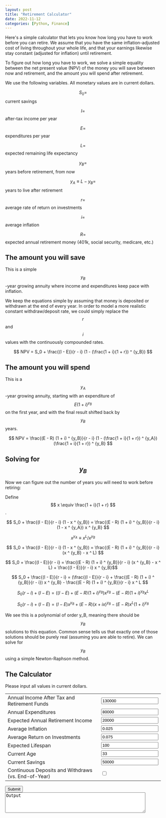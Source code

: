 ```yaml
---
layout: post
title: "Retirement Calculator"
date: 2022-11-12
categories: [Python, Finance]
---
```


<script type="text/x-mathjax-config">
    MathJax.Hub.Config({
        TeX: { equationNumbers: { autoNumber: "AMS" } }
    });
</script>
<script type="text/javascript" async src="https://cdn.mathjax.org/mathjax/latest/MathJax.js?config=TeX-AMS-MML_HTMLorMML"></script>
<style type="text/css">
    .MathJax {
        font-size: 1.1em !important;
    }
</style>

Here's a simple calculator that lets you know how long you have to work before you can retire. We assume that you have the same inflation-adjusted cost of living throughout your whole life, and that your earnings likewise stay constant (adjusted for inflation) until retirement.

To figure out how long you have to work, we solve a simple equality between the net present value (NPV) of the money you will save between now and retirement, and the amount you will spend after retirement.

We use the following variables. All monetary values are in current dollars.

$$ S_0 = $$ current savings

$$ I = $$ after-tax income per year

$$ E = $$ expenditures per year

$$ L = $$ expected remaining life expectancy

$$ y_B = $$ years before retirement, from now

$$ y_A \equiv L - y_B = $$ years to live after retirement

$$ r = $$ average rate of return on investments

$$ i = $$ average inflation

$$ R = $$ expected annual retirement money (401k, social security, medicare, etc.)

## The amount you will save

This is a simple $$y_B$$-year growing annuity where income and expenditures keep pace with inflation.

We keep the equations simple by assuming that money is deposited or withdrawn at the end of every year. In order to model a more realistic constant withdraw/deposit rate, we could simply replace the $$r$$ and $$i$$ values with the continuously compounded rates.

$$ NPV = S_0 + \frac{(I - E)}{r - i} (1 - (\frac{1 + i}{1 + r}) ^ {y_B}) $$ 

## The amount you will spend

This is a $$y_A$$-year growing annuity, starting with an expenditure of $$E (1 + i) ^ {y_B}$$ on the first year, and with the final result shifted back by $$y_B$$ years.

$$ NPV = \frac{(E - R) (1 + i) ^ {y_B}}{r - i} (1 - (\frac{1 + i}{1 + r}) ^ {y_A}) (\frac{1 + i}{1 + r}) ^ {y_B} $$

## Solving for $$y_B$$

Now we can figure out the number of years you will need to work before retiring:

Define $$ x \equiv \frac{1 + i}{1 + r} $$.

$$ S_0 + \frac{(I - E)}{r - i} (1 - x ^ {y_B}) = \frac{(E - R) (1 + i) ^ {y_B}}{r - i} (1 - x ^ {y_A}) x ^ {y_B} $$

$$ x ^ {y_A} \equiv x ^ L / x ^ {y_B} $$

$$ S_0 + \frac{(I - E)}{r - i} (1 - x ^ {y_B}) = \frac{(E - R) (1 + i) ^ {y_B}}{r - i} (x ^ {y_B} - x ^ L) $$

$$ S_0 + \frac{(I - E)}{r - i} = \frac{(E - R) (1 + i) ^ {y_B}}{r - i} (x ^ {y_B} - x ^ L) + \frac{(I - E)}{r - i} x ^ {y_B}$$

$$ S_0 + \frac{(I - E)}{r - i} = (\frac{(I - E)}{r - i} + \frac{(E - R) (1 + i) ^ {y_B}}{r - i}) x ^ {y_B} - \frac{(E - R) (1 + i) ^ {y_B}}{r - i} x ^ L $$

$$ S_0 (r - i) + (I - E) = ((I - E) + (E - R) (1 + i) ^ {y_B}) x ^ {y_B} - (E - R) (1 + i) ^ {y_B} x ^ L $$

$$ S_0 (r - i) + (I - E) = (I - E) x ^ {y_B} + (E - R) (x + i x) ^ {y_B} - (E - R) x ^ L (1 + i) ^ {y_B} $$

We see this is a polynomial of order y_B, meaning there should be $$ y_B $$ solutions to this equation. Common sense tells us that exactly one of those solutions should be purely real (assuming you are able to retire). We can solve for $$ y_B $$ using a simple Newton-Raphson method.

## The Calculator

Please input all values in current dollars.

<script type="text/javascript" src="https://cdn.jsdelivr.net/npm/brython@3.8.9/brython.min.js"></script>
<script type="text/javascript" src="https://cdn.jsdelivr.net/npm/brython@3.8.9/brython_stdlib.js"></script>
<script type="text/javascript" src="https://ajax.googleapis.com/ajax/libs/jquery/1.7.1/jquery.min.js"></script>
<body onload="brython()"></body>

<script type="text/python" src="/scripts/2022-11-12/retirement.py"></script>

<div class="form-group">
    <table style="width:100%">
        <tr>
            <td>
                <label for="I">Annual Income After Tax and Retirement Funds</label>
            </td>
            <td>
                <input type="text" class="form-control" id="I" value="130000">
            </td>
        </tr>
        <tr>
            <td>
                <label for="E">Annual Expenditures</label>
            </td>
            <td>
                <input type="text" class="form-control" id="E" value="80000">
            </td>
        </tr>
        <tr>
            <td>
                <label for="R">Expected Annual Retirement Income</label>
            </td>
            <td>
                <input type="text" class="form-control" id="R" value="20000">
            </td>
        </tr>
        <tr>
            <td>
                <label for="i">Average Inflation</label>
            </td>
            <td>
                <input type="text" class="form-control" id="i" value="0.025">
            </td>
        </tr>
        <tr>
            <td>
                <label for="r">Average Return on Investments</label>
            </td>
            <td>
                <input type="text" class="form-control" id="r" value="0.075">
            </td>
        </tr>
        <tr>
            <td>
                <label for="Le">Expected Lifespan</label>
            </td>
            <td>
                <input type="text" class="form-control" id="Le" value="100">
            </td>
        </tr>
        <tr>
            <td>
                <label for="Lo">Current Age</label>
            </td>
            <td>
                <input type="text" class="form-control" id="Lo" value="33">
            </td>
        </tr>
        <tr>
            <td>
                <label for="S0">Current Savings</label>
            </td>
            <td>
                <input type="text" class="form-control" id="S0" value="50000">
            </td>
        </tr>
        <tr>
            <td>
                <label for="continuous">Continuous Deposits and Withdraws (vs. End-of-Year)</label>
            </td>
            <td>
                <input type="checkbox" class="form-control" id="continuous">
            </td>
        </tr>
    </table>
</div>
<button id="submit">Submit</button>
<textarea id="output" rows="4" style="width: 90%; max-width: 90%" readonly>
Output
</textarea>
